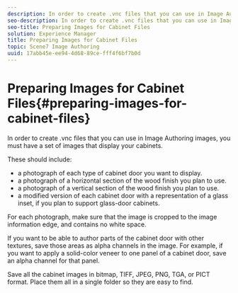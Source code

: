 ```yaml
---
description: In order to create .vnc files that you can use in Image Authoring images, you must have a set of images that display your cabinets.
seo-description: In order to create .vnc files that you can use in Image Authoring images, you must have a set of images that display your cabinets.
seo-title: Preparing Images for Cabinet Files
solution: Experience Manager
title: Preparing Images for Cabinet Files
topic: Scene7 Image Authoring
uuid: 17abb45e-ee94-4d68-89ce-fff4f6bf7b0d
---
```


# Preparing Images for Cabinet Files{#preparing-images-for-cabinet-files}

In order to create .vnc files that you can use in Image Authoring images, you must have a set of images that display your cabinets.

These should include:

* a photograph of each type of cabinet door you want to display. 
* a photograph of a horizontal section of the wood finish you plan to use. 
* a photograph of a vertical section of the wood finish you plan to use. 
* a modified version of each cabinet door with a representation of a glass inset, if you plan to support glass-door cabinets.

For each photograph, make sure that the image is cropped to the image information edge, and contains no white space.

If you want to be able to author parts of the cabinet door with other textures, save those areas as alpha channels in the image. For example, if you want to apply a solid-color veneer to one panel of a cabinet door, save an alpha channel for that panel.

Save all the cabinet images in bitmap, TIFF, JPEG, PNG, TGA, or PICT format. Place them all in a single folder so they are easy to find. 
